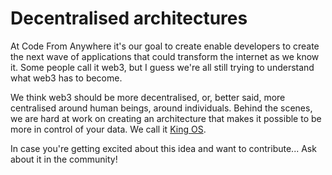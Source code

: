 # Decentralised architectures

At Code From Anywhere it's our goal to create enable developers to create the next wave of applications that could transform the internet as we know it. Some people call it web3, but I guess we're all still trying to understand what web3 has to become.

We think web3 should be more decentralised, or, better said, more centralised around human beings, around individuals. Behind the scenes, we are hard at work on creating an architecture that makes it possible to be more in control of your data. We call it [King OS](https://king-os.com).

In case you're getting excited about this idea and want to contribute... Ask about it in the community!
